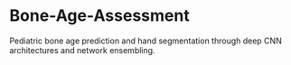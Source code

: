 # Bone-Age-Assessment
Pediatric bone age prediction and hand segmentation through deep CNN architectures and network ensembling.
